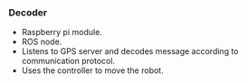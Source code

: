 ### Decoder ###
- Raspberry pi module.
- ROS node.
- Listens to GPS server and decodes message according to communication protocol.
- Uses the controller to move the robot.

